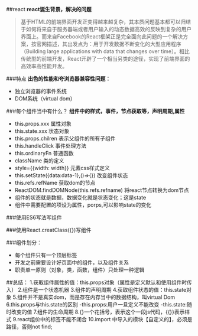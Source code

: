 ##react
**react诞生背景，解决的问题**
>基于HTML的前端界面开发正变得越来越复杂，其本质问题基本都可以归结于如何将来自于服务器端或者用户输入的动态数据高效的反映到复杂的用户界面上。而来自Facebook的React框架正是完全面向此问题的一个解决方案，按官网描述，其出发点为：用于开发数据不断变化的大型应用程序（Building large applications with data that changes over time）。相比传统型的前端开发，React开辟了一个相当另类的途径，实现了前端界面的高效率高性能开发。

###特点
**出色的性能和夸浏览器兼容性问题：**
- 独立浏览器的事件系统
- DOM系统（virtual dom）

###每个组件当中有什么？
**组件中的样式，事件，节点获取等，声明周期,属性**
- this.props.xxx            属性对象  
- this.state.xxx            状态对象
- this.props.chilren        表示父组件的所有子组件
- this.handleClick          事件处理方法
- this.ordinaryFn           普通函数
- className                 类的定义
- style={{width: width}}    元素css样式定义
- this.setState({data:data-1},()=>{})  改变组件状态
- this.refs.refName         获取dom的节点
- ReactDOM.findDOMNode(this.refs.refname)  将react节点转换为dom节点
- 组件的状态就是数据，数据变化就是状态变化；这是state
- 组件中需要配置的项设为属性，porps,可以影响state的变化

###使用ES6写法写组件

###使用React.creatClass({})写组件


###组件划分：
- 每个组件只有一个顶层标签 
- 开发之前需要设计好页面中的组件，以及组件关系
- 职责单一原则（对象，类，函数，组件）只处理一种逻辑
  

##总结：
1.获取组件属性的值：this.props对象（属性是定义默认和使用组件时传入）
2.组件是一个状态机器
3.组件的声明周期
4.获取组件状态的值：this.state对象
5.组件并不是真实dom，而是存在内存当中的数据结构，叫virtual Dom
6.this.props与this.state的区别
  -this.props:用户一旦定义不能改变
  -this.state:随时改变的值
7.组件的生命周期
8.{}一个花括号，表示这个一段js代码，{{}}表示样式 
9.react组价中的标签不能不闭合
10.import 中导入的模块【自定义的】，必须是路径，否则not find;